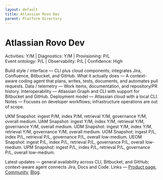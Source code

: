 ```yaml
---
layout: default
title: Atlassian Rovo Dev
parent: Platform Directory
---
```


# Atlassian Rovo Dev

Activities: Y/M | Diagnostics: Y/M | Provisioning: P/L  
Event ontology: P/L | Observability: P/L | Confidence: High

Build style / interface — CLI plus cloud components; integrates Jira, Confluence, Bitbucket, and GitHub.
What it actually does — A context-aware coding agent that plans, writes, tests, documents, and automates pull requests.
Data / telemetry — Work items, documentation, and repository/PR history.
Interoperability — Atlassian Graph and CLI with support for Bitbucket and GitHub.
Deployment model — Atlassian cloud with a local CLI.
Notes — Focuses on developer workflows; infrastructure operations are out of scope.

UKM Snapshot: ingest P/M, index P/M, retrieval Y/M, governance Y/M, overall medium.
UAM Snapshot: ingest Y/M, index Y/M, retrieval Y/M, governance Y/M, overall medium.
UDM Snapshot: ingest Y/M, index Y/M, retrieval Y/M, governance Y/M, overall medium.
UOM Snapshot: ingest P/L, index P/L, retrieval P/L, governance P/L, overall low-medium.
UEOM Snapshot: ingest P/L, index P/L, retrieval P/L, governance P/L, overall low-medium.
UPM Snapshot: ingest P/L, index P/L, retrieval P/L, governance P/L, overall low-medium.

Latest updates — general availability across CLI, Bitbucket, and GitHub; context-aware agent connects Jira, Docs and Code.
Links — [Product page](https://www.atlassian.com/software/rovo-dev), [Community](https://community.atlassian.com), [Blog](https://www.atlassian.com/blog).
